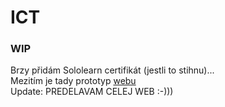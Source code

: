 # ICT
### WIP
Brzy přidám Sololearn certifikát (jestli to stihnu)... <br />
Mezitím je tady prototyp [webu](https://tsunaam1.github.io/ICT/) <br />
Update: PREDELAVAM CELEJ WEB :-)))
